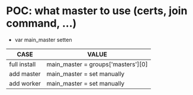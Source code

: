 
# POC: what master to use (certs, join command, ...)

- var main_master setten


CASE | VALUE
--|--
full install | main_master = groups['masters'][0]
add master   | main_master = set manually
add worker   | main_master = set manually


